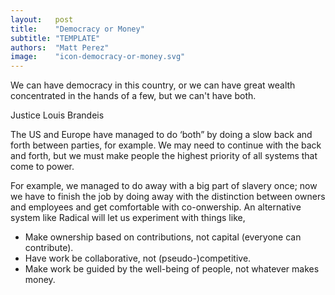 ```yaml
---
layout:   post
title:    "Democracy or Money"
subtitle: "TEMPLATE"
authors:  "Matt Perez"
image:    "icon-democracy-or-money.svg"
---
```


<div style='display:none; '>
 <p>Democracy for all or accumulated money for the few?</p>
</div>

<div class="_citation">
 <p>We can have democracy in this country, or we can have great wealth concentrated in the hands of a few, but we can't have both.</p>
 <p id="_signature">Justice Louis Brandeis</p>
</div>
<p>The US and Europe have managed to do &lsquo;both&rdquo; by doing a slow back and forth between parties, for example. We may need to continue with the back and forth, but we must make people the highest priority of all systems that come to power.</p>
<p>For example, we managed to do away with a big part of slavery once; now we have to finish the job by doing away with the distinction between owners and employees and get comfortable with co-onwership. An alternative system like Radical will let us experiment with things like,</p>
 <ul>
  <li>Make ownership based on contributions, not capital (everyone can contribute).</li>
  <li>Have work be collaborative, not (pseudo-)competitive.</li>
  <li>Make work be guided by the well-being of people, not whatever makes money.</li>
 </ul> 